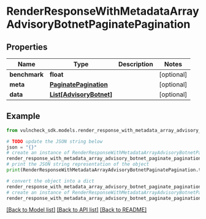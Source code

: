 # RenderResponseWithMetadataArrayAdvisoryBotnetPaginatePagination


## Properties

Name | Type | Description | Notes
------------ | ------------- | ------------- | -------------
**benchmark** | **float** |  | [optional] 
**meta** | [**PaginatePagination**](PaginatePagination.md) |  | [optional] 
**data** | [**List[AdvisoryBotnet]**](AdvisoryBotnet.md) |  | [optional] 

## Example

```python
from vulncheck_sdk.models.render_response_with_metadata_array_advisory_botnet_paginate_pagination import RenderResponseWithMetadataArrayAdvisoryBotnetPaginatePagination

# TODO update the JSON string below
json = "{}"
# create an instance of RenderResponseWithMetadataArrayAdvisoryBotnetPaginatePagination from a JSON string
render_response_with_metadata_array_advisory_botnet_paginate_pagination_instance = RenderResponseWithMetadataArrayAdvisoryBotnetPaginatePagination.from_json(json)
# print the JSON string representation of the object
print(RenderResponseWithMetadataArrayAdvisoryBotnetPaginatePagination.to_json())

# convert the object into a dict
render_response_with_metadata_array_advisory_botnet_paginate_pagination_dict = render_response_with_metadata_array_advisory_botnet_paginate_pagination_instance.to_dict()
# create an instance of RenderResponseWithMetadataArrayAdvisoryBotnetPaginatePagination from a dict
render_response_with_metadata_array_advisory_botnet_paginate_pagination_from_dict = RenderResponseWithMetadataArrayAdvisoryBotnetPaginatePagination.from_dict(render_response_with_metadata_array_advisory_botnet_paginate_pagination_dict)
```
[[Back to Model list]](../README.md#documentation-for-models) [[Back to API list]](../README.md#documentation-for-api-endpoints) [[Back to README]](../README.md)


